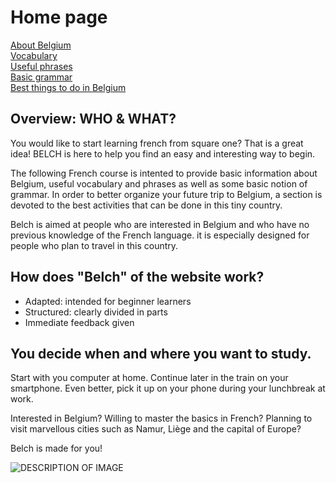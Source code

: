 <h1>Home page</h1>
<p>
  <a href="page2.html">About Belgium</a> <br>
  <a href="page3.html">Vocabulary</a> <br>
  <a href="page4.html">Useful phrases</a> <br>
  <a href="page5.html">Basic grammar</a> <br>
  <a href="page6.html">Best things to do in Belgium</a> <br>
</p>



<p> 
<h2> Overview: WHO & WHAT?</h2>
You would like to start learning french from square one? That is a great idea! BELCH is here to help you find an easy and interesting way to begin. <br>

The following French course is intented to provide basic information about Belgium, useful vocabulary and phrases as well as some basic notion of grammar. In order to better organize your future trip to Belgium, a section is devoted to the best activities that can be done in this tiny country. <br>

Belch is aimed at people who are interested in Belgium and who have no previous knowledge of the French  language. it is especially designed for people who plan to travel in this country.
</p>



<p>
<h2>How does "Belch" of the website work?</h2>
<ul>
  <li>Adapted: intended for beginner learners</li>
  <li>Structured: clearly divided in parts</li>
  <li>Immediate feedback given</li>
  </ul>
</p>         


<p>
<h2> You decide when and where you want to study.</h2>
Start with you computer at home. Continue later in the train on your smartphone. Even better, pick it up on your phone during your lunchbreak at work. 
</p>

<p>
Interested in Belgium? Willing to master the basics in French? Planning to visit marvellous cities such as Namur, Liège and the capital of Europe? <br>

Belch is made for you!


<p>
<img src="https://upload.wikimedia.org/wikipedia/commons/thumb/5/54/Communaut%C3%A9_fran%C3%A7aise_in_Belgium.svg/langfr-800px-Communaut%C3%A9_fran%C3%A7aise_in_Belgium.svg.png" alt="DESCRIPTION OF IMAGE" >
</p>

